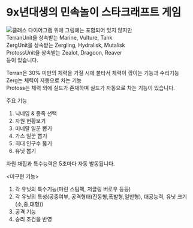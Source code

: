 # 9x년대생의 민속놀이 스타크래프트 게임

![클래스 다이어그램](./Starcraft/KakaoTalk_Photo_2025-02-02-22-14-32.jpeg)
위에 그림에는 포함되어 있지 않지만
<br/>
TerranUnit을 상속받는 Marine, Vulture, Tank
<br/>
ZergUnit을 상속받는 Zergling, Hydralisk, Mutalisk
<br/>
ProtossUnit을 상속받는 Zealot, Dragoon, Reaver
<br/>
등이 있습니다.

Terran은 30% 미만의 체력을 가질 시에 불타서 체력이 깎이는 기능과 수리기능
<br/>
Zerg는 체력이 자동으로 차는 기능
<br/>
Protoss는 체력 외에 실드가 존재하며 실드가 자동으로 차는 기능이 있습니다.
<br/>

주요 기능
1. 닉네임 & 종족 선택
2. 자원 현황보기
3. 미네랄 일꾼 뽑기
4. 가스 일꾼 뽑기
5. 최대 인구수 뚫기
6. 유닛 뽑기

자원 채집과 특수능력은 5초마다 자동 발동됩니다.

<미구현 기능>
1. 각 유닛의 특수기능(마린 스팀팩, 저글링 버로우 등등)
2. 각 유닛의 특성(공중여부, 공격형태(진동형,폭발형,일반형), 대공능력, 유닛 크기(소,중,대형))
3. 공격 기능
4. 승리 조건을 반영
